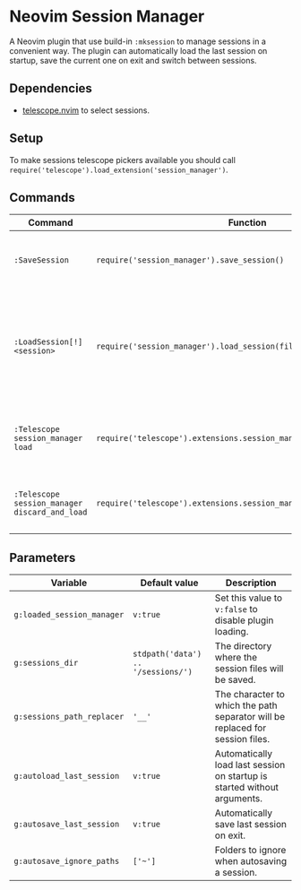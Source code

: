# Neovim Session Manager

A Neovim plugin that use build-in `:mksession` to manage sessions in a convenient way. The plugin can automatically load the last session on startup, save the current one on exit and switch between sessions.

## Dependencies

- [telescope.nvim](https://github.com/nvim-telescope/telescope.nvim) to select sessions.

## Setup

To make sessions telescope pickers available you should call `require('telescope').load_extension('session_manager')`.

## Commands

| Command                                       | Function                                                             | Description                                                                                                               |
| --------------------------------------------- | -------------------------------------------------------------------- | ------------------------------------------------------------------------------------------------------------------------- |
| `:SaveSession`                                | `require('session_manager').save_session()`                          | Works like `:mksession`, but saves/creates session in `g:sessions_dir`.                                                   |
| `:LoadSession[!] <session>`                   | `require('session_manager').load_session(filename, save_current)`    | Will remove all buffers and `:source` specified session file. When [!] is included an existing session will not be saved. |
| `:Telescope session_manager load`             | `require('telescope').extensions.session_manager.load{}`             | Select and load a session. Use `d` in normal mode to selected session.                                                    |
| `:Telescope session_manager discard_and_load` | `require('telescope').extensions.session_manager.discard_and_load{}` | Same as the above but without saving the current session.                                                                 |

## Parameters

| Variable                   | Default value                      | Description                                                                   |
| -------------------------- | ---------------------------------- | ----------------------------------------------------------------------------- |
| `g:loaded_session_manager` | `v:true`                           | Set this value to `v:false` to disable plugin loading.                        |
| `g:sessions_dir`           | `stdpath('data') .. '/sessions/')` | The directory where the session files will be saved.                          |
| `g:sessions_path_replacer` | `'__'`                             | The character to which the path separator will be replaced for session files. |
| `g:autoload_last_session`  | `v:true`                           | Automatically load last session on startup is started without arguments.      |
| `g:autosave_last_session`  | `v:true`                           | Automatically save last session on exit.                                      |
| `g:autosave_ignore_paths`  | `['~']`                            | Folders to ignore when autosaving a session.                                  |
